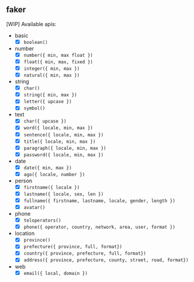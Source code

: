 faker
----

[WIP] Available apis:

- basic
  - [x] `boolean()`
- number
  - [x] `number({ min, max float })`
  - [x] `float({ min, max, fixed })`
  - [x] `integer({ min, max })`
  - [x] `natural({ min, max })`
- string
  - [x] `char()`
  - [x] `string({ min, max })`
  - [x] `letter({ upcase })`
  - [x] `symbol()`
- text
  - [x] `char({ upcase })`
  - [x] `word({ locale, min, max })`
  - [x] `sentence({ locale, min, max })`
  - [x] `title({ locale, min, max })`
  - [x] `paragraph({ locale, min, max })`
  - [x] `password({ locale, min, max })`
- date
  - [x] `date({ min, max })`
  - [x] `ago({ locale, number })`
- person
  - [x] `firstname({ locale })`
  - [x] `lastname({ locale, sex, len })`
  - [x] `fullname({ firstname, lastname, locale, gender, length })`
  - [x] `avatar()`
- phone
  - [x] `teloperators()`
  - [x] `phone({ operator, country, network, area, user, format })`
- location
  - [x] `province()`
  - [x] `prefecture({ province, full, format})`
  - [x] `country({ province, prefecture, full, format})`
  - [x] `address({ province, prefecture, county, street, road, format})`
- web
  - [x] `email({ local, domain })`
